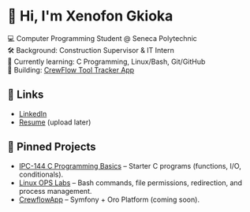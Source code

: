 # 👋 Hi, I'm Xenofon Gkioka

💻 Computer Programming Student @ Seneca Polytechnic  
🛠 Background: Construction Supervisor & IT Intern  
🚀 Currently learning: C Programming, Linux/Bash, Git/GitHub  
🌱 Building: [CrewFlow Tool Tracker App](#)  

## 🔗 Links
- [LinkedIn](https://www.linkedin.com/in/xenofon-gkiokas-479419186/)  
- [Resume](./resume.pdf) (upload later)  

## 📌 Pinned Projects
- [IPC-144 C Programming Basics](https://github.com/xGkioka/IPC-144-) – Starter C programs (functions, I/O, conditionals).  
- [Linux OPS Labs](https://github.com/xGkioka/CEP146-lab03) – Bash commands, file permissions, redirection, and process management.  
- [CrewflowApp](https://github.com/xGkioka/Crewflow) – Symfony + Oro Platform (coming soon).  
